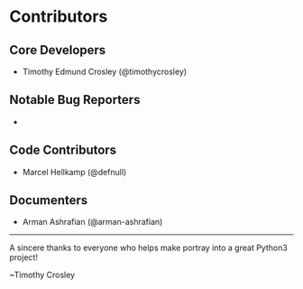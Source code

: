 Contributors
===================

## Core Developers
- Timothy Edmund Crosley (@timothycrosley)

## Notable Bug Reporters
-

## Code Contributors
- Marcel Hellkamp (@defnull)

## Documenters
- Arman Ashrafian (@arman-ashrafian)

--------------------------------------------

A sincere thanks to everyone who helps make portray into a great Python3 project!

~Timothy Crosley

